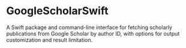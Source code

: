 # GoogleScholarSwift
 A Swift package and command-line interface for fetching scholarly publications from Google Scholar by author ID, with options for output customization and result limitation.
